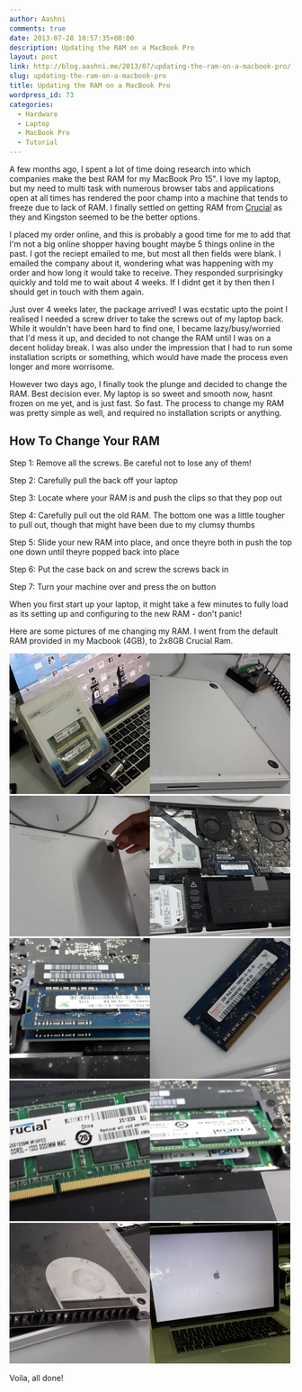 ```yaml
---
author: Aashni
comments: true
date: 2013-07-28 10:57:35+00:00
description: Updating the RAM on a MacBook Pro
layout: post
link: http://blog.aashni.me/2013/07/updating-the-ram-on-a-macbook-pro/
slug: updating-the-ram-on-a-macbook-pro
title: Updating the RAM on a MacBook Pro
wordpress_id: 73
categories:
  - Hardware
  - Laptop
  - MacBook Pro
  - Tutorial
---
```


A few months ago, I spent a lot of time doing research into which companies make the best RAM for my MacBook Pro 15". I love my laptop, but my need to multi task with numerous browser tabs and applications open at all times has rendered the poor champ into a machine that tends to freeze due to lack of RAM. I finally settled on getting RAM from [Crucial](http://www.crucial.com/) as they and Kingston seemed to be the better options.

I placed my order online, and this is probably a good time for me to add that I'm not a big online shopper having bought maybe 5 things online in the past. I got the reciept emailed to me, but most all then fields were blank. I emailed the company about it, wondering what was happening with my order and how long it would take to receive. They responded surprisingky quickly and told me to wait about 4 weeks. If I didnt get it by then then I should get in touch with them again.

Just over 4 weeks later, the package arrived! I was ecstatic upto the point I realised I needed a screw driver to take the screws out of my laptop back. While it wouldn't have been hard to find one, I became lazy/busy/worried that I'd mess it up, and decided to not change the RAM until I was on a decent holiday break. I was also under the impression that I had to run some installation scripts or something, which would have made the process even longer and more worrisome.

However two days ago, I finally took the plunge and decided to change the RAM. Best decision ever. My laptop is so sweet and smooth now, hasnt frozen on me yet, and is just fast. So fast. The process to change my RAM was pretty simple as well, and required no installation scripts or anything.

## How To Change Your RAM

Step 1: Remove all the screws. Be careful not to lose any of them!

Step 2: Carefully pull the back off your laptop

Step 3: Locate where your RAM is and push the clips so that they pop out

Step 4: Carefully pull out the old RAM. The bottom one was a little tougher to pull out, though that might have been due to my clumsy thumbs

Step 5: Slide your new RAM into place, and once theyre both in push the top one down until theyre popped back into place

Step 6: Put the case back on and screw the screws back in

Step 7: Turn your machine over and press the on button

When you first start up your laptop, it might take a few minutes to fully load as its setting up and configuring to the new RAM - don't panic!

Here are some pictures of me changing my RAM. I went from the default RAM provided in my Macbook (4GB), to 2x8GB Crucial Ram.

[![](./ram01small.jpg)](./ram01.jpg)[![](./ram02small.jpg)](./ram02.jpg)[![](./ram03small.jpg)](./ram03.jpg)[![](./ram04small.jpg)](./ram04.jpg)[![](./ram05small.jpg)](./ram05.jpg)[![](./ram06small.jpg)](./ram06.jpg)[![](./ram07small.jpg)](./ram07.jpg)[![](./ram08small.jpg)](./ram08.jpg)[![](./ram09small.jpg)](./ram09.jpg)[![](./ram10small.jpg)](./ram10.jpg)

Voila, all done!
